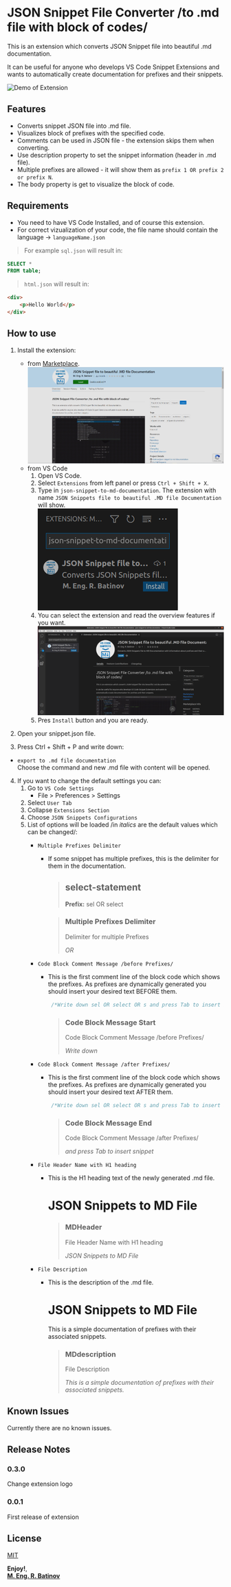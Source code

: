 # JSON Snippet File Converter /to .md file with block of codes/

This is an extension which converts JSON Snippet file into beautiful .md documentation.  

It can be useful for anyone who develops VS Code Snippet Extensions and wants to automatically create documentation for prefixes and their snippets.

![Demo of Extension](./images/demo.gif)

## Features

- Converts snippet JSON file into .md file.
- Visualizes block of prefixes with the specified code.
- Comments can be used in JSON file - the extension skips them when converting.
- Use description property to set the snippet information (header in .md file).
- Multiple prefixes are allowed - it will show them as `prefix 1 OR prefix 2 or prefix N`.
- The body property is get to visualize the block of code.

## Requirements

- You need to have VS Code Installed, and of course this extension.
- For correct vizualization of your code, the file name should contain the language -> `languageName.json`

> For example `sql.json` will result in:  

```sql
SELECT *   
FROM table;
```  
  
> `html.json` will result in:

```html
<div>
    <p>Hello World</p>
</div>
```  


## How to use

1. Install the extension: 
    - from [Marketplace](https://marketplace.visualstudio.com/items?itemName=MEngRBatinov.json-snippet-to-md-documentation&ssr=false#overview).  
    ![Extension Search](./images/extension-marketplace.png)  
    - from VS Code
        1. Open VS Code.
        2. Select `Extensions` from left panel or press `Ctrl + Shift + X`.
        3. Type in `json-snippet-to-md-documentation`. The extension with name `JSON Snippets file to beautiful .MD file Documentation` will show.   
        ![Extension Search](./images/extension-search.png)  
        4. You can select the extension and read the overview features if you want.  
        ![Extension Search](./images/extension-overview.png)  
        5. Pres `Install` button and you are ready.

2. Open your snippet.json file.  
3. Press Ctrl + Shift + P and write down:

* `export to .md file documentation`  
Choose the command and new .md file with content will be opened.

4. If you want to change the default settings you can:  
    1. Go to `VS Code Settings`
        - File > Preferences > Settings
    2. Select `User Tab`
    3. Collapse `Extensions Section` 
    4. Choose `JSON Snippets Configurations`
    5. List of options will be loaded /in *italics* are the default values which can be changed/:
        - `Multiple Prefixes Delimiter`
            - If some snippet has multiple prefixes, this is the delimiter for them in the documentation.
                > ## select-statement
                >  **Prefix:** sel OR select
                
                > ### Multiple Prefixes Delimiter
                >
                >   Delimiter for multiple Prefixes
                >
                >   *OR*       
        - `Code Block Comment Message /before Prefixes/`
            - This is the first comment line of the block code which shows the prefixes. As prefixes are dynamically generated you should insert your desired text BEFORE them.
                ```sql
                 /*Write down sel OR select OR s and press Tab to insert snippet*/ 
                ```
                > ### Code Block Message Start 
                >
                >   Code Block Comment Message /before Prefixes/
                >
                >   *Write down*       
        - `Code Block Comment Message /after Prefixes/`
            - This is the first comment line of the block code which shows the prefixes. As prefixes are dynamically generated you should insert your desired text AFTER them.
                ```sql
                 /*Write down sel OR select OR s and press Tab to insert snippet*/ 
                ```
                > ### Code Block Message End 
                >
                >   Code Block Comment Message /after Prefixes/
                >
                >   *and press Tab to insert snippet*

        - `File Header Name with H1 heading`
            - This is the H1 heading text of the newly generated .md file.
                # JSON Snippets to MD File

                > ### MDHeader 
                >   
                >   File Header Name with H1 heading
                >
                >   *JSON Snippets to MD File*

        - `File Description`
            - This is the description of the .md file.
                # JSON Snippets to MD File
                This is a simple documentation of prefixes with their associated snippets.

                > ### MDdescription
                >
                >   File Description
                >
                >   *This is a simple documentation of prefixes with their associated snippets.*



## Known Issues

Currently there are no known issues.

## Release Notes

### 0.3.0

Change extension logo

### 0.0.1

First release of extension
    
## License

[MIT](LICENSE.txt)

**Enjoy!**,  
**[M. Eng. R. Batinov](https://radoslav-batinov.bss.design/)**
